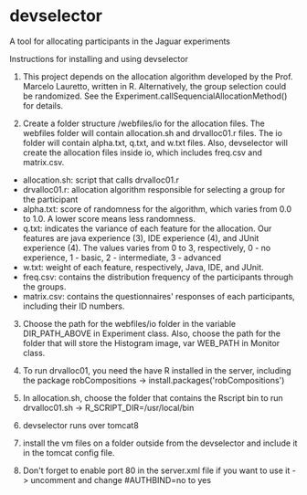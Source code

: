 # devselector
A tool for allocating participants in the Jaguar experiments

Instructions for installing and using devselector

1. This project depends on the allocation algorithm developed by the Prof. Marcelo Lauretto, written in R. Alternatively, the group selection could be randomized. See the Experiment.callSequencialAllocationMethod() for details.

2. Create a folder  structure <path>/webfiles/io for the allocation files. The webfiles folder will contain allocation.sh and drvalloc01.r files. The io folder will contain alpha.txt, q.txt, and w.txt files. Also, devselector will create the allocation files inside io, which includes freq.csv and matrix.csv.

 - allocation.sh: script that calls drvalloc01.r
 - drvalloc01.r: allocation algorithm responsible for selecting a group for the participant
 - alpha.txt: score of randomness for the algorithm, which varies from 0.0 to 1.0. A lower score means less randomness.
 - q.txt: indicates the variance of each feature for the allocation. Our features are java experience (3), IDE experience (4), and JUnit experience (4). The values varies from 0 to 3, respectively, 0 - no experience, 1 - basic, 2  - intermediate, 3 - advanced 
 - w.txt: weight of each feature, respectively, Java, IDE, and JUnit.
 - freq.csv: contains the distribution frequency of the participants through the groups.
 - matrix.csv: contains the questionnaires' responses of each participants, including their ID numbers.

3. Choose the path for the webfiles/io folder in the variable DIR_PATH_ABOVE in Experiment class. Also, choose the path for the folder that will store the Histogram image, var WEB_PATH in Monitor class.

3. To run drvalloc01, you need the have R installed in the server, including the package robCompositions -> install.packages('robCompositions')
4. In allocation.sh, choose the folder that contains the Rscript bin to run drvalloc01.sh -> R_SCRIPT_DIR=/usr/local/bin

4. devselector runs over tomcat8

5. install the vm files on a folder outside from the devselector and include it in the tomcat config file. 

6. Don't forget to enable port 80 in the server.xml file if you want to use it -> uncomment and change #AUTHBIND=no to yes


